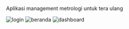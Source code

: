 Aplikasi management metrologi untuk tera ulang

![login](https://user-images.githubusercontent.com/44487637/135430889-4fe27331-6b01-45ac-8ca8-41bf233c0095.JPG)
![beranda](https://user-images.githubusercontent.com/44487637/135430895-23d2b5a3-c988-431f-ab02-b4160e3e59ee.JPG)
![dashboard](https://user-images.githubusercontent.com/44487637/135434095-e0dcb63d-1d55-43c8-bd6f-ba4db89a416d.JPG)

